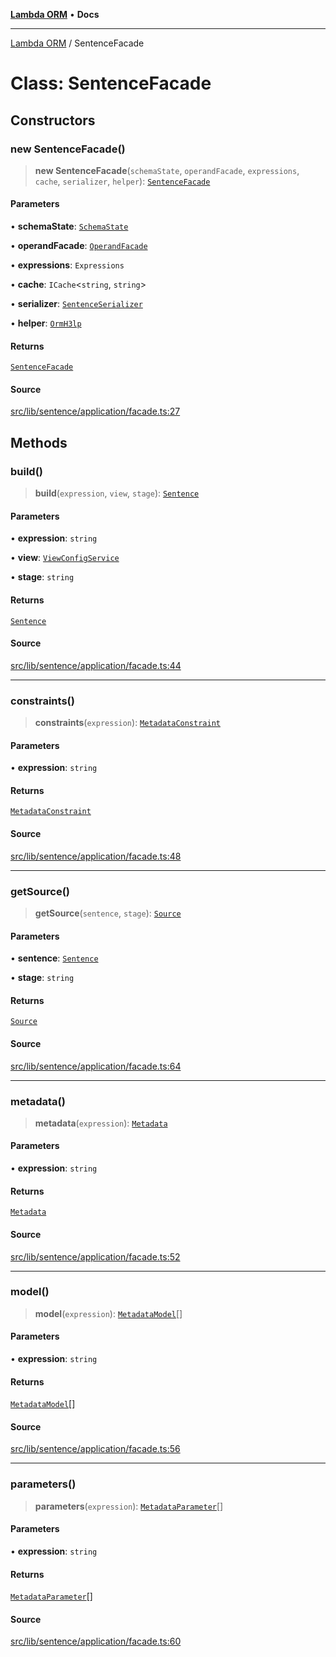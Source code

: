 [**Lambda ORM**](../README.md) • **Docs**

***

[Lambda ORM](../README.md) / SentenceFacade

# Class: SentenceFacade

## Constructors

### new SentenceFacade()

> **new SentenceFacade**(`schemaState`, `operandFacade`, `expressions`, `cache`, `serializer`, `helper`): [`SentenceFacade`](SentenceFacade.md)

#### Parameters

• **schemaState**: [`SchemaState`](SchemaState.md)

• **operandFacade**: [`OperandFacade`](OperandFacade.md)

• **expressions**: `Expressions`

• **cache**: `ICache`\<`string`, `string`\>

• **serializer**: [`SentenceSerializer`](../interfaces/SentenceSerializer.md)

• **helper**: [`OrmH3lp`](OrmH3lp.md)

#### Returns

[`SentenceFacade`](SentenceFacade.md)

#### Source

[src/lib/sentence/application/facade.ts:27](https://github.com/lambda-orm/lambdaorm/blob/5ec43dcfdfda08254bf7f6af2d1f42240f4abbbd/src/lib/sentence/application/facade.ts#L27)

## Methods

### build()

> **build**(`expression`, `view`, `stage`): [`Sentence`](Sentence.md)

#### Parameters

• **expression**: `string`

• **view**: [`ViewConfigService`](ViewConfigService.md)

• **stage**: `string`

#### Returns

[`Sentence`](Sentence.md)

#### Source

[src/lib/sentence/application/facade.ts:44](https://github.com/lambda-orm/lambdaorm/blob/5ec43dcfdfda08254bf7f6af2d1f42240f4abbbd/src/lib/sentence/application/facade.ts#L44)

***

### constraints()

> **constraints**(`expression`): [`MetadataConstraint`](../interfaces/MetadataConstraint.md)

#### Parameters

• **expression**: `string`

#### Returns

[`MetadataConstraint`](../interfaces/MetadataConstraint.md)

#### Source

[src/lib/sentence/application/facade.ts:48](https://github.com/lambda-orm/lambdaorm/blob/5ec43dcfdfda08254bf7f6af2d1f42240f4abbbd/src/lib/sentence/application/facade.ts#L48)

***

### getSource()

> **getSource**(`sentence`, `stage`): [`Source`](../interfaces/Source.md)

#### Parameters

• **sentence**: [`Sentence`](Sentence.md)

• **stage**: `string`

#### Returns

[`Source`](../interfaces/Source.md)

#### Source

[src/lib/sentence/application/facade.ts:64](https://github.com/lambda-orm/lambdaorm/blob/5ec43dcfdfda08254bf7f6af2d1f42240f4abbbd/src/lib/sentence/application/facade.ts#L64)

***

### metadata()

> **metadata**(`expression`): [`Metadata`](../interfaces/Metadata.md)

#### Parameters

• **expression**: `string`

#### Returns

[`Metadata`](../interfaces/Metadata.md)

#### Source

[src/lib/sentence/application/facade.ts:52](https://github.com/lambda-orm/lambdaorm/blob/5ec43dcfdfda08254bf7f6af2d1f42240f4abbbd/src/lib/sentence/application/facade.ts#L52)

***

### model()

> **model**(`expression`): [`MetadataModel`](../interfaces/MetadataModel.md)[]

#### Parameters

• **expression**: `string`

#### Returns

[`MetadataModel`](../interfaces/MetadataModel.md)[]

#### Source

[src/lib/sentence/application/facade.ts:56](https://github.com/lambda-orm/lambdaorm/blob/5ec43dcfdfda08254bf7f6af2d1f42240f4abbbd/src/lib/sentence/application/facade.ts#L56)

***

### parameters()

> **parameters**(`expression`): [`MetadataParameter`](../interfaces/MetadataParameter.md)[]

#### Parameters

• **expression**: `string`

#### Returns

[`MetadataParameter`](../interfaces/MetadataParameter.md)[]

#### Source

[src/lib/sentence/application/facade.ts:60](https://github.com/lambda-orm/lambdaorm/blob/5ec43dcfdfda08254bf7f6af2d1f42240f4abbbd/src/lib/sentence/application/facade.ts#L60)
